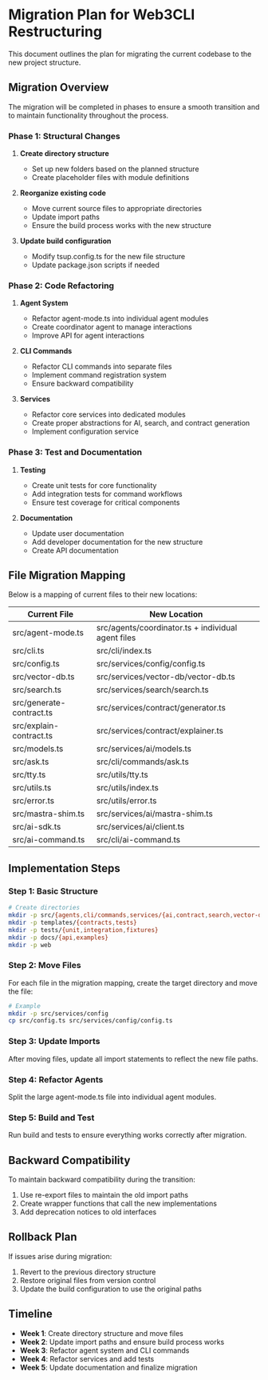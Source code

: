 # Migration Plan for Web3CLI Restructuring

This document outlines the plan for migrating the current codebase to the new project structure.

## Migration Overview

The migration will be completed in phases to ensure a smooth transition and to maintain functionality throughout the process.

### Phase 1: Structural Changes

1. **Create directory structure**
   - Set up new folders based on the planned structure
   - Create placeholder files with module definitions

2. **Reorganize existing code**
   - Move current source files to appropriate directories
   - Update import paths
   - Ensure the build process works with the new structure

3. **Update build configuration**
   - Modify tsup.config.ts for the new file structure
   - Update package.json scripts if needed

### Phase 2: Code Refactoring

1. **Agent System**
   - Refactor agent-mode.ts into individual agent modules
   - Create coordinator agent to manage interactions
   - Improve API for agent interactions

2. **CLI Commands**
   - Refactor CLI commands into separate files
   - Implement command registration system
   - Ensure backward compatibility

3. **Services**
   - Refactor core services into dedicated modules
   - Create proper abstractions for AI, search, and contract generation
   - Implement configuration service

### Phase 3: Test and Documentation

1. **Testing**
   - Create unit tests for core functionality
   - Add integration tests for command workflows
   - Ensure test coverage for critical components

2. **Documentation**
   - Update user documentation
   - Add developer documentation for the new structure
   - Create API documentation

## File Migration Mapping

Below is a mapping of current files to their new locations:

| Current File | New Location |
|--------------|--------------|
| src/agent-mode.ts | src/agents/coordinator.ts + individual agent files |
| src/cli.ts | src/cli/index.ts |
| src/config.ts | src/services/config/config.ts |
| src/vector-db.ts | src/services/vector-db/vector-db.ts |
| src/search.ts | src/services/search/search.ts |
| src/generate-contract.ts | src/services/contract/generator.ts |
| src/explain-contract.ts | src/services/contract/explainer.ts |
| src/models.ts | src/services/ai/models.ts |
| src/ask.ts | src/cli/commands/ask.ts |
| src/tty.ts | src/utils/tty.ts |
| src/utils.ts | src/utils/index.ts |
| src/error.ts | src/utils/error.ts |
| src/mastra-shim.ts | src/services/ai/mastra-shim.ts |
| src/ai-sdk.ts | src/services/ai/client.ts |
| src/ai-command.ts | src/cli/ai-command.ts |

## Implementation Steps

### Step 1: Basic Structure

```bash
# Create directories
mkdir -p src/{agents,cli/commands,services/{ai,contract,search,vector-db,config},utils,types}
mkdir -p templates/{contracts,tests}
mkdir -p tests/{unit,integration,fixtures}
mkdir -p docs/{api,examples}
mkdir -p web
```

### Step 2: Move Files

For each file in the migration mapping, create the target directory and move the file:

```bash
# Example
mkdir -p src/services/config
cp src/config.ts src/services/config/config.ts
```

### Step 3: Update Imports

After moving files, update all import statements to reflect the new file paths.

### Step 4: Refactor Agents

Split the large agent-mode.ts file into individual agent modules.

### Step 5: Build and Test

Run build and tests to ensure everything works correctly after migration.

## Backward Compatibility

To maintain backward compatibility during the transition:

1. Use re-export files to maintain the old import paths
2. Create wrapper functions that call the new implementations
3. Add deprecation notices to old interfaces

## Rollback Plan

If issues arise during migration:

1. Revert to the previous directory structure
2. Restore original files from version control
3. Update the build configuration to use the original paths

## Timeline

- **Week 1**: Create directory structure and move files
- **Week 2**: Update import paths and ensure build process works
- **Week 3**: Refactor agent system and CLI commands
- **Week 4**: Refactor services and add tests
- **Week 5**: Update documentation and finalize migration 